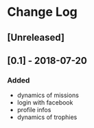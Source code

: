 # Change Log

## [Unreleased]

## [0.1] - 2018-07-20
### Added
- dynamics of missions
- login with facebook
- profile infos
- dynamics of trophies
